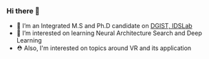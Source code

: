 ### Hi there 👋

- 🔭 I’m an Integrated M.S and Ph.D candidate on [DGIST, IDSLab](idslab.dgist.ac.kr) 
- 🌱 I’m interested on learning Neural Architecture Search and Deep Learning
- ⛑️ Also, I'm interested on topics around VR and its application

